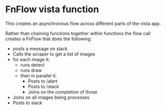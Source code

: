 # FnFlow vista function 

This creates an asynchronous flow across different parts of the vista app. 

Rather than chaining functions together within functions the flow call creates a FnFlow that does the following: 

* posts a message on slack 
* Calls the scraper to get a list of images
* for each image it: 
   * runs detect 
   * runs draw 
   * then in parallel it: 
       * Posts to /alert
       * Posts to /slack 
       * Joins on the completion of those
* Joins on all images being processes
* Posts to slack 



 